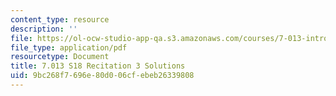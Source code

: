 ```yaml
---
content_type: resource
description: ''
file: https://ol-ocw-studio-app-qa.s3.amazonaws.com/courses/7-013-introductory-biology-spring-2018/9bc268f7696e80d006cfebeb26339808_MIT7_013s18R3S.pdf
file_type: application/pdf
resourcetype: Document
title: 7.013 S18 Recitation 3 Solutions
uid: 9bc268f7-696e-80d0-06cf-ebeb26339808
---
```

